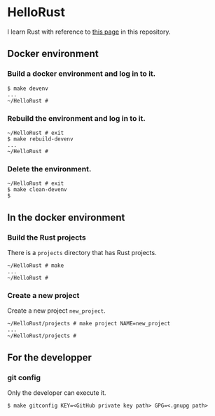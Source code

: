 # HelloRust

I learn Rust with reference to [this page](https://doc.rust-jp.rs/book-ja/) in this repository.

## Docker environment

### Build a docker environment and log in to it.

```
$ make devenv
...
~/HelloRust # 
```

### Rebuild the environment and log in to it.

```
~/HelloRust # exit
$ make rebuild-devenv
...
~/HelloRust # 
```

### Delete the environment.

```
~/HelloRust # exit
$ make clean-devenv
$
```

## In the docker environment

### Build the Rust projects

There is a `projects` directory that has Rust projects.

```
~/HelloRust # make
...
~/HelloRust #
```

### Create a new project

Create a new project `new_project`.

```
~/HelloRust/projects # make project NAME=new_project
...
~/HelloRust/projects #
```

## For the developper

### git config

Only the developer can execute it.

```
$ make gitconfig KEY=<GitHub private key path> GPG=<.gnupg path>
```

